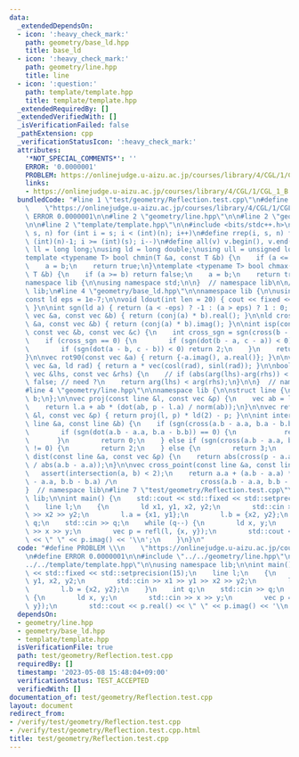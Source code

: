 ```yaml
---
data:
  _extendedDependsOn:
  - icon: ':heavy_check_mark:'
    path: geometry/base_ld.hpp
    title: base_ld
  - icon: ':heavy_check_mark:'
    path: geometry/line.hpp
    title: line
  - icon: ':question:'
    path: template/template.hpp
    title: template/template.hpp
  _extendedRequiredBy: []
  _extendedVerifiedWith: []
  _isVerificationFailed: false
  _pathExtension: cpp
  _verificationStatusIcon: ':heavy_check_mark:'
  attributes:
    '*NOT_SPECIAL_COMMENTS*': ''
    ERROR: '0.0000001'
    PROBLEM: https://onlinejudge.u-aizu.ac.jp/courses/library/4/CGL/1/CGL_1_B
    links:
    - https://onlinejudge.u-aizu.ac.jp/courses/library/4/CGL/1/CGL_1_B
  bundledCode: "#line 1 \"test/geometry/Reflection.test.cpp\"\n#define PROBLEM \\\n\
    \    \"https://onlinejudge.u-aizu.ac.jp/courses/library/4/CGL/1/CGL_1_B\"\n#define\
    \ ERROR 0.0000001\n\n#line 2 \"geometry/line.hpp\"\n\n#line 2 \"geometry/base_ld.hpp\"\
    \n\n#line 2 \"template/template.hpp\"\n\n#include <bits/stdc++.h>\n\n#define rep(i,\
    \ s, n) for (int i = s; i < (int)(n); i++)\n#define rrep(i, s, n) for (int i =\
    \ (int)(n)-1; i >= (int)(s); i--)\n#define all(v) v.begin(), v.end()\n\nusing\
    \ ll = long long;\nusing ld = long double;\nusing ull = unsigned long long;\n\n\
    template <typename T> bool chmin(T &a, const T &b) {\n    if (a <= b) return false;\n\
    \    a = b;\n    return true;\n}\ntemplate <typename T> bool chmax(T &a, const\
    \ T &b) {\n    if (a >= b) return false;\n    a = b;\n    return true;\n}\n\n\
    namespace lib {\n\nusing namespace std;\n\n}  // namespace lib\n\n// using namespace\
    \ lib;\n#line 4 \"geometry/base_ld.hpp\"\n\nnamespace lib {\n\nusing vec = complex<ld>;\n\
    const ld eps = 1e-7;\n\nvoid ldout(int len = 20) { cout << fixed << setprecision(len);\
    \ }\n\nint sgn(ld a) { return (a < -eps) ? -1 : (a > eps) ? 1 : 0; }\n\nld dot(const\
    \ vec &a, const vec &b) { return (conj(a) * b).real(); }\n\nld cross(const vec\
    \ &a, const vec &b) { return (conj(a) * b).imag(); }\n\nint isp(const vec &a,\
    \ const vec &b, const vec &c) {\n    int cross_sgn = sgn(cross(b - a, c - a));\n\
    \    if (cross_sgn == 0) {\n        if (sgn(dot(b - a, c - a)) < 0) return -2;\n\
    \        if (sgn(dot(a - b, c - b)) < 0) return 2;\n    }\n    return cross_sgn;\n\
    }\n\nvec rot90(const vec &a) { return {-a.imag(), a.real()}; }\n\nvec rot(const\
    \ vec &a, ld rad) { return a * vec(cosl(rad), sinl(rad)); }\n\nbool comp_for_argument_sort(const\
    \ vec &lhs, const vec &rhs) {\n    // if (abs(arg(lhs)-arg(rhs)) < eps) return\
    \ false; // need ?\n    return arg(lhs) < arg(rhs);\n}\n\n}  // namespace lib\n\
    #line 4 \"geometry/line.hpp\"\n\nnamespace lib {\n\nstruct line {\n    vec a,\
    \ b;\n};\n\nvec proj(const line &l, const vec &p) {\n    vec ab = l.b - l.a;\n\
    \    return l.a + ab * (dot(ab, p - l.a) / norm(ab));\n}\n\nvec refl(const line\
    \ &l, const vec &p) { return proj(l, p) * ld(2) - p; }\n\nint intersection(const\
    \ line &a, const line &b) {\n    if (sgn(cross(a.b - a.a, b.a - b.b)) != 0) {\n\
    \        if (sgn(dot(a.b - a.a, b.a - b.b)) == 0) {\n            return 1;\n \
    \       }\n        return 0;\n    } else if (sgn(cross(a.b - a.a, b.a - a.a))\
    \ != 0) {\n        return 2;\n    } else {\n        return 3;\n    }\n}\n\nld\
    \ dist(const line &a, const vec &p) {\n    return abs(cross(p - a.a, a.b - a.a)\
    \ / abs(a.b - a.a));\n}\n\nvec cross_point(const line &a, const line &b) {\n \
    \   assert(intersection(a, b) < 2);\n    return a.a + (a.b - a.a) * cross(b.a\
    \ - a.a, b.b - b.a) /\n                     cross(a.b - a.a, b.b - b.a);\n}\n\n\
    }  // namespace lib\n#line 7 \"test/geometry/Reflection.test.cpp\"\n\nusing namespace\
    \ lib;\n\nint main() {\n    std::cout << std::fixed << std::setprecision(15);\n\
    \    line l;\n    {\n        ld x1, y1, x2, y2;\n        std::cin >> x1 >> y1\
    \ >> x2 >> y2;\n        l.a = {x1, y1};\n        l.b = {x2, y2};\n    }\n    int\
    \ q;\n    std::cin >> q;\n    while (q--) {\n        ld x, y;\n        std::cin\
    \ >> x >> y;\n        vec p = refl(l, {x, y});\n        std::cout << p.real()\
    \ << \" \" << p.imag() << '\\n';\n    }\n}\n"
  code: "#define PROBLEM \\\n    \"https://onlinejudge.u-aizu.ac.jp/courses/library/4/CGL/1/CGL_1_B\"\
    \n#define ERROR 0.0000001\n\n#include \"../../geometry/line.hpp\"\n#include \"\
    ../../template/template.hpp\"\n\nusing namespace lib;\n\nint main() {\n    std::cout\
    \ << std::fixed << std::setprecision(15);\n    line l;\n    {\n        ld x1,\
    \ y1, x2, y2;\n        std::cin >> x1 >> y1 >> x2 >> y2;\n        l.a = {x1, y1};\n\
    \        l.b = {x2, y2};\n    }\n    int q;\n    std::cin >> q;\n    while (q--)\
    \ {\n        ld x, y;\n        std::cin >> x >> y;\n        vec p = refl(l, {x,\
    \ y});\n        std::cout << p.real() << \" \" << p.imag() << '\\n';\n    }\n}"
  dependsOn:
  - geometry/line.hpp
  - geometry/base_ld.hpp
  - template/template.hpp
  isVerificationFile: true
  path: test/geometry/Reflection.test.cpp
  requiredBy: []
  timestamp: '2023-05-08 15:48:04+09:00'
  verificationStatus: TEST_ACCEPTED
  verifiedWith: []
documentation_of: test/geometry/Reflection.test.cpp
layout: document
redirect_from:
- /verify/test/geometry/Reflection.test.cpp
- /verify/test/geometry/Reflection.test.cpp.html
title: test/geometry/Reflection.test.cpp
---
```

